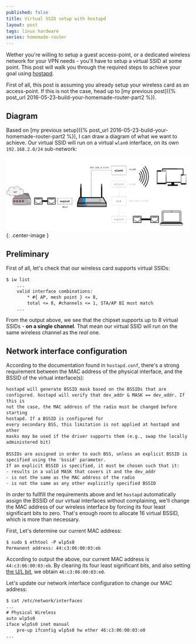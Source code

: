 ```yaml
---
published: false
title: Virtual SSID setup with hostapd
layout: post
tags: linux hardware
series: homemade-router
---
```

Wether you're willing to setup a guest access-point, or a dedicated wireless network for your VPN needs - you'll have to setup a virtual SSID at some point. This post will walk you through the required steps to achieve your goal using [hostapd](https://wiki.gentoo.org/wiki/Hostapd). 

First of all, this post is assuming you already setup your wireless card as an access-point. If this is not the case, head up to [my previous post]({% post_url 2016-05-23-build-your-homemade-router-part2 %}).


## Diagram

Based on [my previous setup]({% post_url 2016-05-23-build-your-homemade-router-part2 %}), I can draw a diagram of what we want to achieve. Our virtual SSID will run on a virtual `wlan0` interface, on its own `192.168.2.0/24` sub-network:

![](/images/router-dual-ssid.png){: .center-image }


## Preliminary 

First of all, let's check that our wireless card supports virtual SSIDs:

```shell
$ iw list
	...
	valid interface combinations:
    	* #{ AP, mesh point } <= 8,
        total <= 8, #channels <= 1, STA/AP BI must match
	...
```

From the output above, we see that the chipset supports up to 8 virtual SSIDs - **on a single channel**. That mean our virtual SSID will run on the same wireless channel as the _real_ one.

## Network interface configuration

According to the documentation found in `hostapd.conf`, there's a strong requirement between the MAC address of the physical interface, and the BSSID of the virtual interface(s):

```shell
hostapd will generate BSSID mask based on the BSSIDs that are
configured. hostapd will verify that dev_addr & MASK == dev_addr. If this is
not the case, the MAC address of the radio must be changed before starting
hostapd. If a BSSID is configured for
every secondary BSS, this limitation is not applied at hostapd and other
masks may be used if the driver supports them (e.g., swap the locally
administered bit)

BSSIDs are assigned in order to each BSS, unless an explicit BSSID is
specified using the 'bssid' parameter.
If an explicit BSSID is specified, it must be chosen such that it:
- results in a valid MASK that covers it and the dev_addr
- is not the same as the MAC address of the radio
- is not the same as any other explicitly specified BSSID
```

In order to fullfill the requirements above and let `hostapd` automatically assign the BSSID of our virtual interfaces without complaining, we'll change the MAC address of our wireless interface by forcing its four least significant bits to zero. That's enough room to allocate 16 virtual BSSID, which is more than necessary. 

First, Let's determine our current MAC address:

```shell
$ sudo $ ethtool -P wlp5s0
Permanent address: 44:c3:06:00:03:eb
```

According to output the above, our current MAC address is `44:c3:06:00:03:eb`. By clearing its four least significant bits, and also setting [the U/L bit](https://en.wikipedia.org/wiki/MAC_address#Universal_vs._local), we obtain `46:c3:06:00:03:e0`.

Let's update our network interface configuration to change our MAC address:

```shell
$ cat /etc/network/interfaces
...
# Physical Wireless
auto wlp5s0
iface wlp5s0 inet manual
    pre-up ifconfig wlp5s0 hw ether 46:c3:06:00:03:e0
...
```


